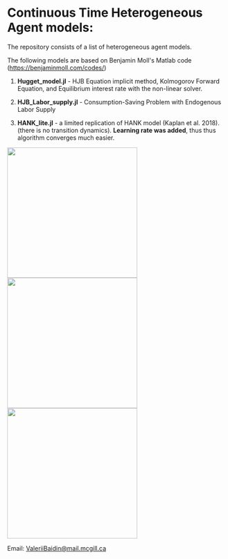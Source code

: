 # Continuous Time Heterogeneous Agent models:

The repository consists of a list of heterogeneous agent models.

The following models are based on Benjamin Moll's Matlab code (https://benjaminmoll.com/codes/)

1. **Hugget_model.jl** - HJB Equation implicit method, Kolmogorov Forward Equation, and Equilibrium interest rate with the non-linear solver.

2. **HJB_Labor_supply.jl** - Consumption-Saving Problem with Endogenous Labor Supply

3. **HANK_lite.jl** - a limited replication of HANK model (Kaplan et al. 2018). (there is no transition dynamics). **Learning rate was added**, thus thus algorithm converges much easier.

<img src="https://user-images.githubusercontent.com/55498094/213065695-373b1f51-5e4b-4679-8f1d-6ab5b6e72b0a.png" width="300"> <img src="https://user-images.githubusercontent.com/55498094/213065697-e1110a11-1684-45a5-b744-3c9ac66c96c5.png" width="300"> <img src="https://user-images.githubusercontent.com/55498094/213065721-c1809c52-6317-483a-8351-75a450c49060.png" width="300">


Email: ValeriiBaidin@mail.mcgill.ca
